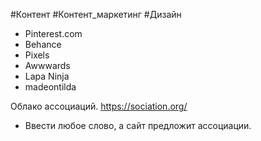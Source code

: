 #Контент #Контент_маркетинг #Дизайн

- Pinterest.com
- Behance
- Pixels
- Awwwards
- Lapa Ninja
- madeontilda

Облако ассоциаций. https://sociation.org/
- Ввести любое слово, а сайт предложит ассоциации.
